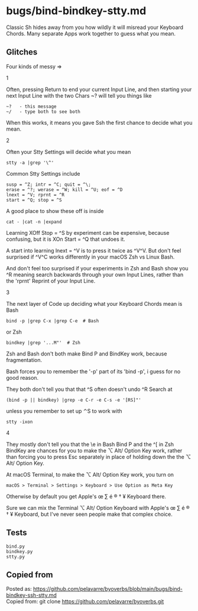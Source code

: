 # bugs/bind-bindkey-stty.md

Classic Sh hides away from you how wildly it will misread your Keyboard Chords.
Many separate Apps work together to guess what you mean.

## Glitches

Four kinds of messy =>

1

Often, pressing Return to end your current Input Line,
and then starting your next Input Line with the two Chars ~? will tell you things like

    ~?   - this message
    ~/   - type both to see both

When this works, it means you gave Ssh the first chance to decide what you mean.

2

Often your Stty Settings will decide what you mean

    stty -a |grep '\^'

Common Stty Settings include

    susp = ^Z; intr = ^C; quit = ^\;
    erase = ^?; werase = ^W; kill = ^U; eof = ^D
    lnext = ^V; rprnt = ^R
    start = ^Q; stop = ^S

A good place to show these off is inside

    cat - |cat -n |expand

Learning XOff Stop = ^S by experiment can be expensive, because confusing,
but it is XOn Start = ^Q that undoes it.

A start into learning lnext = ^V is to press it twice as ^V^V.
But don't feel surprised if ^V^C works differently in your macOS Zsh vs Linux Bash.

And don't feel too surprised if your experiments in Zsh and Bash
show you ^R meaning search backwards through your own Input Lines,
rather than the 'rprnt' Reprint of your Input Line.

3

The next layer of Code up deciding what your Keyboard Chords mean is Bash

    bind -p |grep C-x |grep C-e  # Bash

or Zsh

    bindkey |grep '...M"'  # Zsh

Zsh and Bash don't both make Bind P and BindKey work, because fragmentation.

Bash forces you to remember the '-p' part of its 'bind -p', i guess for no good reason.

They both don't tell you that that ^S often doesn't undo ^R Search at

    (bind -p || bindkey) |grep -e C-r -e C-s -e '[RS]"'

unless you remember to set up ⌃S to work with

    stty -ixon

4

They mostly don't tell you that the \e in Bash Bind P and the ^[ in Zsh BindKey
are chances for you to make the ⌥ Alt/ Option Key work,
rather than forcing you to press Esc separately
in place of holding down the the ⌥ Alt/ Option Key.

At macOS Terminal, to make the ⌥ Alt/ Option Key work, you turn on

    macOS > Terminal > Settings > Keyboard > Use Option as Meta Key

Otherwise by default you get Apple's œ ∑ é ® † ¥ Keyboard there.

Sure we can mix the Terminal ⌥ Alt/ Option Keyboard with Apple's œ ∑ é ® † ¥ Keyboard,
but I've never seen people make that complex choice.

## Tests

    bind.py
    bindkey.py
    stty.py

## Copied from

Posted as:  https://github.com/pelavarre/byoverbs/blob/main/bugs/bind-bindkey-ssh-stty.md
<br>
Copied from:  git clone https://github.com/pelavarre/byoverbs.git
